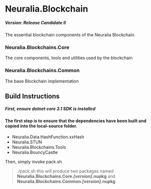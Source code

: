 # Neuralia.Blockchain

##### Version:  Release Candidate II

The essential blockchain components of the Neuralia Blockchain.

### Neuralia.Blockchains.Core
The core components, tools and utilities used by the blockchain
### Neuralia.Blockchains.Common
The base Blockchain implementation

## Build Instructions

##### First, ensure dotnet core 3.1 SDK is installed

#### The first step is to ensure that the dependencies have been built and copied into the local-source folder.

 - Neuralia.Data.HashFunction.xxHash
 - Neuralia.STUN
 - Neuralia.Blockchains.Tools
 - Neuralia.BouncyCastle

Then, simply invoke pack.sh
> ./pack.sh
this will produce two packages named **Neuralia.Blockchains.Core.*[version]*.nupkg** and **Neuralia.Blockchains.Common.*[version]*.nupkg**
